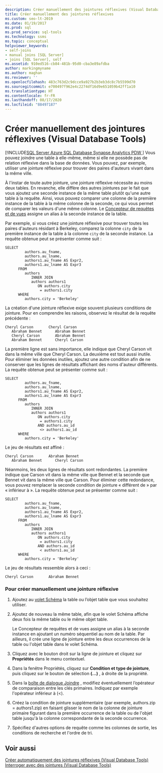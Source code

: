 ```yaml
---
description: Créer manuellement des jointures réflexives (Visual Database Tools)
title: Créer manuellement des jointures réflexives
ms.custom: seo-lt-2019
ms.date: 01/19/2017
ms.prod: sql
ms.prod_service: sql-tools
ms.technology: ssms
ms.topic: conceptual
helpviewer_keywords:
- self-joins
- manual joins [SQL Server]
- joins [SQL Server], self
ms.assetid: 910ed516-cb84-481b-95d0-cba3e89afdba
author: markingmyname
ms.author: maghan
ms.reviewer: ''
ms.openlocfilehash: 483c763d2c9dcce9a927b2b3eb3dc8c7b5599d70
ms.sourcegitcommit: e700497f962e4c2274df16d9e651059b42ff1a10
ms.translationtype: HT
ms.contentlocale: fr-FR
ms.lasthandoff: 08/17/2020
ms.locfileid: "88497187"
---
```

# <a name="create-self-joins-manually-visual-database-tools"></a>Créer manuellement des jointures réflexives (Visual Database Tools)
[!INCLUDE[SQL Server Azure SQL Database Synapse Analytics PDW ](../../includes/applies-to-version/sql-asdb-asdbmi-asa-pdw.md)]
Vous pouvez joindre une table à elle-même, même si elle ne possède pas de relation réflexive dans la base de données. Vous pouvez, par exemple, utiliser une jointure réflexive pour trouver des paires d'auteurs vivant dans la même ville.  
  
À l'instar de toute autre jointure, une jointure réflexive nécessite au moins deux tables. En revanche, elle diffère des autres jointures par le fait que vous ajoutez une seconde instance de la même table plutôt qu'une autre table à la requête. Ainsi, vous pouvez comparer une colonne de la première instance de la table à la même colonne de la seconde, ce qui vous permet de comparer les valeurs d'une même colonne. Le [Concepteur de requêtes et de vues](../../ssms/visual-db-tools/query-and-view-designer-tools-visual-database-tools.md) assigne un alias à la seconde instance de la table.  
  
Par exemple, si vous créez une jointure réflexive pour trouver toutes les paires d'auteurs résidant à Berkeley, comparez la colonne `city` de la première instance de la table à la colonne `city` de la seconde instance. La requête obtenue peut se présenter comme suit :  
  
```  
SELECT   
         authors.au_fname,   
         authors.au_lname,   
         authors1.au_fname AS Expr2,   
         authors1.au_lname AS Expr3  
      FROM   
         authors   
            INNER JOIN  
            authors authors1   
               ON authors.city   
                = authors1.city  
      WHERE  
         authors.city = 'Berkeley'  
```  
  
La création d'une jointure réflexive exige souvent plusieurs conditions de jointure. Pour en comprendre les raisons, observez le résultat de la requête précédente :  
  
```  
Cheryl Carson       Cheryl Carson  
   Abraham Bennet      Abraham Bennet  
   Cheryl Carson       Abraham Bennet  
   Abraham Bennet      Cheryl Carson  
```  
  
La première ligne est sans importance, elle indique que Cheryl Carson vit dans la même ville que Cheryl Carson. La deuxième est tout aussi inutile. Pour éliminer les données inutiles, ajoutez une autre condition afin de ne conserver que les lignes de résultats affichant des noms d'auteur différents. La requête obtenue peut se présenter comme suit :  
  
```  
SELECT   
         authors.au_fname,   
         authors.au_lname,   
         authors1.au_fname AS Expr2,   
         authors1.au_lname AS Expr3  
      FROM   
         authors   
            INNER JOIN  
            authors authors1   
               ON authors.city   
                = authors1.city  
               AND authors.au_id  
                <> authors1.au_id  
      WHERE  
         authors.city = 'Berkeley'  
```  
  
Le jeu de résultats est affiné :  
  
```  
Cheryl Carson       Abraham Bennet  
   Abraham Bennet      Cheryl Carson  
```  
  
Néanmoins, les deux lignes de résultats sont redondantes. La première indique que Carson vit dans la même ville que Bennet et la seconde que Bennet vit dans la même ville que Carson. Pour éliminer cette redondance, vous pouvez remplacer la seconde condition de jointure « différent de » par « inférieur à ». La requête obtenue peut se présenter comme suit :  
  
```  
SELECT   
         authors.au_fname,   
         authors.au_lname,   
         authors1.au_fname AS Expr2,   
         authors1.au_lname AS Expr3  
      FROM   
         authors   
            INNER JOIN  
            authors authors1   
               ON authors.city   
                = authors1.city  
               AND authors.au_id  
                < authors1.au_id  
      WHERE  
         authors.city = 'Berkeley'  
```  
  
Le jeu de résultats ressemble alors à ceci :  
  
```  
Cheryl Carson       Abraham Bennet  
```  
  
### <a name="to-create-a-self-join-manually"></a>Pour créer manuellement une jointure réflexive  
  
1.  Ajoutez au [volet Schéma](../../ssms/visual-db-tools/diagram-pane-visual-database-tools.md) la table ou l’objet table que vous souhaitez utiliser.  
  
2.  Ajoutez de nouveau la même table, afin que le volet Schéma affiche deux fois la même table ou le même objet table.  
  
    Le Concepteur de requêtes et de vues assigne un alias à la seconde instance en ajoutant un numéro séquentiel au nom de la table. Par ailleurs, il crée une ligne de jointure entre les deux occurrences de la table ou l'objet table dans le volet Schéma.  
  
3.  Cliquez avec le bouton droit sur la ligne de jointure et cliquez sur **Propriétés** dans le menu contextuel.  
  
4.  Dans la fenêtre Propriétés, cliquez sur **Condition et type de jointure**, puis cliquez sur le bouton de sélection **(…)** , à droite de la propriété.  
  
5.  Dans la [boîte de dialogue Joindre](../../ssms/visual-db-tools/join-dialog-box-visual-database-tools.md) , modifiez éventuellement l’opérateur de comparaison entre les clés primaires. Indiquez par exemple l'opérateur inférieur à (<).  
  
6.  Créez la condition de jointure supplémentaire (par exemple, authors.zip = authors1.zip) en faisant glisser le nom de la colonne de jointure primaire figurant dans la première occurrence de la table ou de l'objet table jusqu'à la colonne correspondante de la seconde occurrence.  
  
7.  Spécifiez d'autres options de requête comme les colonnes de sortie, les conditions de recherche et l'ordre de tri.  
  
## <a name="see-also"></a>Voir aussi  
[Créer automatiquement des jointures réflexives &#40;Visual Database Tools&#41;](../../ssms/visual-db-tools/create-self-joins-automatically-visual-database-tools.md)  
[Interroger avec des jointures &#40;Visual Database Tools&#41;](../../ssms/visual-db-tools/query-with-joins-visual-database-tools.md)  
  
